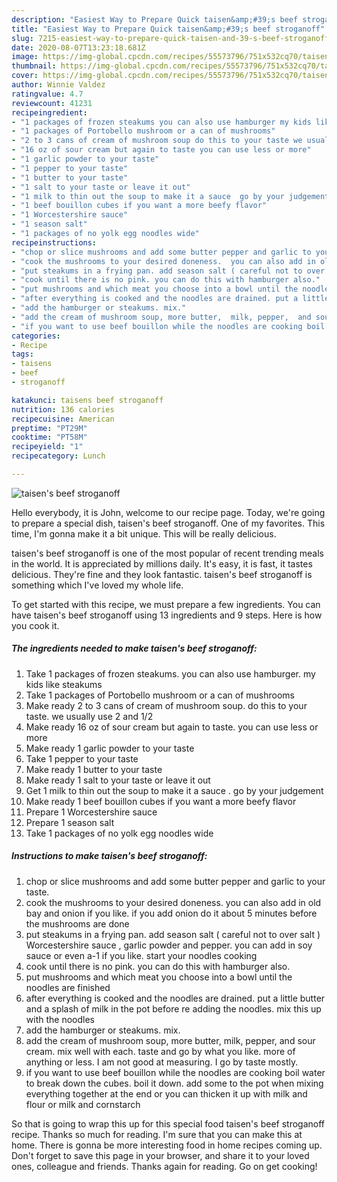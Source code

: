 ```yaml
---
description: "Easiest Way to Prepare Quick taisen&amp;#39;s beef stroganoff"
title: "Easiest Way to Prepare Quick taisen&amp;#39;s beef stroganoff"
slug: 7215-easiest-way-to-prepare-quick-taisen-and-39-s-beef-stroganoff
date: 2020-08-07T13:23:18.681Z
image: https://img-global.cpcdn.com/recipes/55573796/751x532cq70/taisens-beef-stroganoff-recipe-main-photo.jpg
thumbnail: https://img-global.cpcdn.com/recipes/55573796/751x532cq70/taisens-beef-stroganoff-recipe-main-photo.jpg
cover: https://img-global.cpcdn.com/recipes/55573796/751x532cq70/taisens-beef-stroganoff-recipe-main-photo.jpg
author: Winnie Valdez
ratingvalue: 4.7
reviewcount: 41231
recipeingredient:
- "1 packages of frozen steakums you can also use hamburger my kids like steakums"
- "1 packages of Portobello mushroom or a can of mushrooms"
- "2 to 3 cans of cream of mushroom soup do this to your taste we usually use 2 and 12"
- "16 oz of sour cream but again to taste you can use less or more"
- "1 garlic powder to your taste"
- "1 pepper to your taste"
- "1 butter to your taste"
- "1 salt to your taste or leave it out"
- "1 milk to thin out the soup to make it a sauce  go by your judgement"
- "1 beef bouillon cubes if you want a more beefy flavor"
- "1 Worcestershire sauce"
- "1 season salt"
- "1 packages of no yolk egg noodles wide"
recipeinstructions:
- "chop or slice mushrooms and add some butter pepper and garlic to your taste."
- "cook the mushrooms to your desired doneness.  you can also add in old bay and onion if you like. if you add onion do it about 5 minutes before the mushrooms are done"
- "put steakums in a frying pan. add season salt ( careful not to over salt ) Worcestershire sauce , garlic powder and pepper. you can add in soy sauce or even a-1 if you like. start your noodles cooking"
- "cook until there is no pink. you can do this with hamburger also."
- "put mushrooms and which meat you choose into a bowl until the noodles are finished"
- "after everything is cooked and the noodles are drained. put a little butter and a splash of milk in the pot before re adding the noodles. mix this up with the noodles"
- "add the hamburger or steakums. mix."
- "add the cream of mushroom soup, more butter,  milk, pepper,  and sour cream. mix well with each. taste and go by what you like. more of anything or less. I am not good at measuring. I go by taste mostly."
- "if you want to use beef bouillon while the noodles are cooking boil water to break down the cubes. boil it down. add some to the pot when mixing everything together at the end or you can thicken it up with milk and flour or milk and cornstarch"
categories:
- Recipe
tags:
- taisens
- beef
- stroganoff

katakunci: taisens beef stroganoff 
nutrition: 136 calories
recipecuisine: American
preptime: "PT29M"
cooktime: "PT58M"
recipeyield: "1"
recipecategory: Lunch

---
```



![taisen&#39;s beef stroganoff](https://img-global.cpcdn.com/recipes/55573796/751x532cq70/taisens-beef-stroganoff-recipe-main-photo.jpg)

Hello everybody, it is John, welcome to our recipe page. Today, we're going to prepare a special dish, taisen&#39;s beef stroganoff. One of my favorites. This time, I'm gonna make it a bit unique. This will be really delicious.

taisen&#39;s beef stroganoff is one of the most popular of recent trending meals in the world. It is appreciated by millions daily. It's easy, it is fast, it tastes delicious. They're fine and they look fantastic. taisen&#39;s beef stroganoff is something which I've loved my whole life.




To get started with this recipe, we must prepare a few ingredients. You can have taisen&#39;s beef stroganoff using 13 ingredients and 9 steps. Here is how you cook it.

<!--inarticleads1-->

##### The ingredients needed to make taisen&#39;s beef stroganoff:

1. Take 1 packages of frozen steakums. you can also use hamburger. my kids like steakums
1. Take 1 packages of Portobello mushroom or a can of mushrooms
1. Make ready 2 to 3 cans of cream of mushroom soup. do this to your taste. we usually use 2 and 1/2
1. Make ready 16 oz of sour cream but again to taste. you can use less or more
1. Make ready 1 garlic powder to your taste
1. Take 1 pepper to your taste
1. Make ready 1 butter to your taste
1. Make ready 1 salt to your taste or leave it out
1. Get 1 milk to thin out the soup to make it a sauce . go by your judgement
1. Make ready 1 beef bouillon cubes if you want a more beefy flavor
1. Prepare 1 Worcestershire sauce
1. Prepare 1 season salt
1. Take 1 packages of no yolk egg noodles wide




<!--inarticleads2-->

##### Instructions to make taisen&#39;s beef stroganoff:

1. chop or slice mushrooms and add some butter pepper and garlic to your taste.
1. cook the mushrooms to your desired doneness.  you can also add in old bay and onion if you like. if you add onion do it about 5 minutes before the mushrooms are done
1. put steakums in a frying pan. add season salt ( careful not to over salt ) Worcestershire sauce , garlic powder and pepper. you can add in soy sauce or even a-1 if you like. start your noodles cooking
1. cook until there is no pink. you can do this with hamburger also.
1. put mushrooms and which meat you choose into a bowl until the noodles are finished
1. after everything is cooked and the noodles are drained. put a little butter and a splash of milk in the pot before re adding the noodles. mix this up with the noodles
1. add the hamburger or steakums. mix.
1. add the cream of mushroom soup, more butter,  milk, pepper,  and sour cream. mix well with each. taste and go by what you like. more of anything or less. I am not good at measuring. I go by taste mostly.
1. if you want to use beef bouillon while the noodles are cooking boil water to break down the cubes. boil it down. add some to the pot when mixing everything together at the end or you can thicken it up with milk and flour or milk and cornstarch




So that is going to wrap this up for this special food taisen&#39;s beef stroganoff recipe. Thanks so much for reading. I'm sure that you can make this at home. There is gonna be more interesting food in home recipes coming up. Don't forget to save this page in your browser, and share it to your loved ones, colleague and friends. Thanks again for reading. Go on get cooking!
